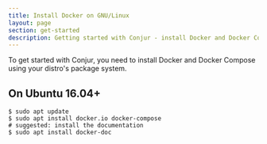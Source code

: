 ```yaml
---
title: Install Docker on GNU/Linux
layout: page
section: get-started
description: Getting started with Conjur - install Docker and Docker Compose
---
```


To get started with Conjur, you need to install Docker and Docker Compose using
your distro's package system.

## On Ubuntu 16.04+

```sh-session
$ sudo apt update
$ sudo apt install docker.io docker-compose
# suggested: install the documentation
$ sudo apt install docker-doc
```
